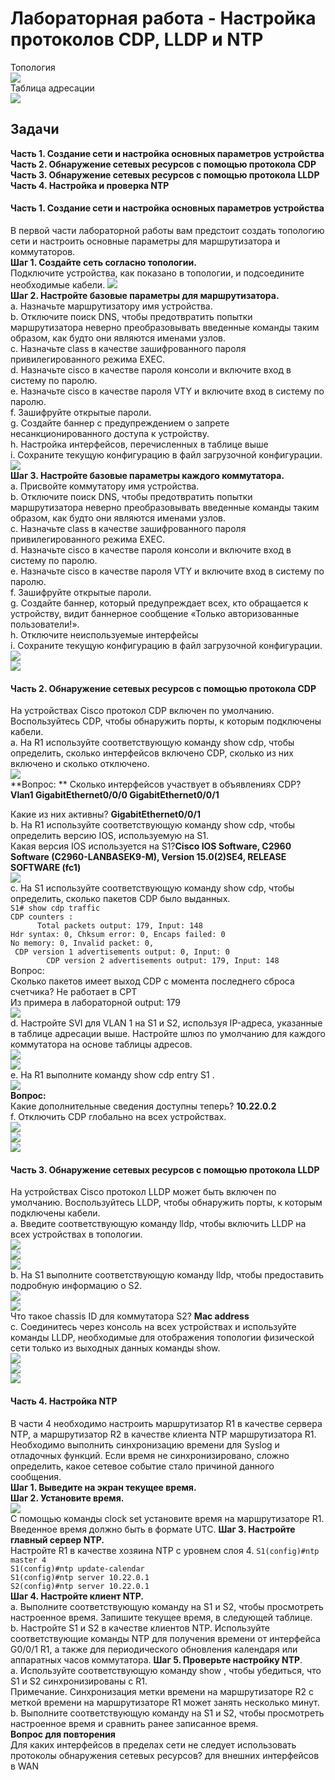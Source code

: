 # Лабораторная работа - Настройка протоколов CDP, LLDP и NTP  
Топология  
![](https://github.com/Mr-Philip/-Otus-Network-Engineer-/blob/main/laboratory%20works/32.%20Network%20design%20and%20management/pics/Topology.PNG)  
Таблица адресации  
![](https://github.com/Mr-Philip/-Otus-Network-Engineer-/blob/main/laboratory%20works/32.%20Network%20design%20and%20management/pics/iptable.PNG)  
## Задачи
**Часть 1. Создание сети и настройка основных параметров устройства**  
**Часть 2. Обнаружение сетевых ресурсов с помощью протокола CDP**  
**Часть 3. Обнаружение сетевых ресурсов с помощью протокола LLDP**  
**Часть 4. Настройка и проверка NTP**  

#### Часть 1. Создание сети и настройка основных параметров устройства
В первой части лабораторной работы вам предстоит создать топологию сети и настроить основные параметры для маршрутизатора и коммутаторов.  
**Шаг 1. Создайте сеть согласно топологии.**  
Подключите устройства, как показано в топологии, и подсоедините необходимые кабели.
![](https://github.com/Mr-Philip/-Otus-Network-Engineer-/blob/main/laboratory%20works/32.%20Network%20design%20and%20management/pics/11.PNG)  
**Шаг 2. Настройте базовые параметры для маршрутизатора.**  
a.	Назначьте маршрутизатору имя устройства.  
b.	Отключите поиск DNS, чтобы предотвратить попытки маршрутизатора неверно преобразовывать введенные команды таким образом, как будто они являются именами узлов.  
c.	Назначьте class в качестве зашифрованного пароля привилегированного режима EXEC.  
d.	Назначьте cisco в качестве пароля консоли и включите вход в систему по паролю.  
e.	Назначьте cisco в качестве пароля VTY и включите вход в систему по паролю.  
f.	Зашифруйте открытые пароли.  
g.	Создайте баннер с предупреждением о запрете несанкционированного доступа к устройству.  
h.	Настройка интерфейсов, перечисленных в таблице выше  
i.	Сохраните текущую конфигурацию в файл загрузочной конфигурации.  
![](https://github.com/Mr-Philip/-Otus-Network-Engineer-/blob/main/laboratory%20works/32.%20Network%20design%20and%20management/pics/12.PNG)  
**Шаг 3. Настройте базовые параметры каждого коммутатора.**  
a.	Присвойте коммутатору имя устройства.  
b.	Отключите поиск DNS, чтобы предотвратить попытки маршрутизатора неверно преобразовывать введенные команды таким образом, как будто они являются именами узлов.  
c.	Назначьте class в качестве зашифрованного пароля привилегированного режима EXEC.  
d.	Назначьте cisco в качестве пароля консоли и включите вход в систему по паролю.  
e.	Назначьте cisco в качестве пароля VTY и включите вход в систему по паролю.  
f.	Зашифруйте открытые пароли.  
g.	Создайте баннер, который предупреждает всех, кто обращается к устройству, видит баннерное сообщение «Только авторизованные пользователи!».  
h.	Отключите неиспользуемые интерфейсы  
i.	Сохраните текущую конфигурацию в файл загрузочной конфигурации.  
![](https://github.com/Mr-Philip/-Otus-Network-Engineer-/blob/main/laboratory%20works/32.%20Network%20design%20and%20management/pics/13S1.PNG)  
![](https://github.com/Mr-Philip/-Otus-Network-Engineer-/blob/main/laboratory%20works/32.%20Network%20design%20and%20management/pics/13S2.PNG)  
#### Часть 2. Обнаружение сетевых ресурсов с помощью протокола CDP  
На устройствах Cisco протокол CDP включен по умолчанию. Воспользуйтесь CDP, чтобы обнаружить порты, к которым подключены кабели.  
a.	На R1 используйте соответствующую команду show cdp, чтобы определить, сколько интерфейсов включено CDP, сколько из них включено и сколько отключено.  
![](https://github.com/Mr-Philip/-Otus-Network-Engineer-/blob/main/laboratory%20works/32.%20Network%20design%20and%20management/pics/2a.PNG)  
**Вопрос:  **
Сколько интерфейсов участвует в объявлениях CDP?  **Vlan1 GigabitEthernet0/0/0 GigabitEthernet0/0/1**  

Какие из них активны? **GigabitEthernet0/0/1**  
b.	На R1 используйте соответствующую команду show cdp, чтобы определить версию IOS, используемую на S1.  
Какая версия IOS используется на  S1?**Cisco IOS Software, C2960 Software (C2960-LANBASEK9-M), Version 15.0(2)SE4, RELEASE SOFTWARE (fc1)**  
![](https://github.com/Mr-Philip/-Otus-Network-Engineer-/blob/main/laboratory%20works/32.%20Network%20design%20and%20management/pics/2b.PNG)  
c.	На S1 используйте соответствующую команду show cdp, чтобы определить, сколько пакетов CDP было выданных.  
`S1# show cdp traffic`  
`CDP counters : `  
 `       Total packets output: 179, Input: 148 `  
        `Hdr syntax: 0, Chksum error: 0, Encaps failed: 0 `  
       ` No memory: 0, Invalid packet: 0, `  
      `  CDP version 1 advertisements output: 0, Input: 0 `  
`        CDP version 2 advertisements output: 179, Input: 148`  
Вопрос:  
Сколько пакетов имеет выход CDP с момента последнего сброса счетчика? Не работает в CPT  
Из примера в лабораторной  output: 179  
![](https://github.com/Mr-Philip/-Otus-Network-Engineer-/blob/main/laboratory%20works/32.%20Network%20design%20and%20management/pics/2c.PNG)  
d.	Настройте SVI для VLAN 1 на S1 и S2, используя IP-адреса, указанные в таблице адресации выше. Настройте шлюз по умолчанию для каждого коммутатора на основе таблицы адресов.  
![](https://github.com/Mr-Philip/-Otus-Network-Engineer-/blob/main/laboratory%20works/32.%20Network%20design%20and%20management/pics/2dS1.PNG)  
![](https://github.com/Mr-Philip/-Otus-Network-Engineer-/blob/main/laboratory%20works/32.%20Network%20design%20and%20management/pics/2dS2.PNG)  
e.	На R1 выполните команду show cdp entry S1 .  
![](https://github.com/Mr-Philip/-Otus-Network-Engineer-/blob/main/laboratory%20works/32.%20Network%20design%20and%20management/pics/2e.PNG)  
**Вопрос:**  
Какие дополнительные сведения доступны теперь? **10.22.0.2**  
f.	Отключить CDP глобально на всех устройствах.  
![](https://github.com/Mr-Philip/-Otus-Network-Engineer-/blob/main/laboratory%20works/32.%20Network%20design%20and%20management/pics/2fR1.PNG)  
![](https://github.com/Mr-Philip/-Otus-Network-Engineer-/blob/main/laboratory%20works/32.%20Network%20design%20and%20management/pics/2fS1.PNG)  
![](https://github.com/Mr-Philip/-Otus-Network-Engineer-/blob/main/laboratory%20works/32.%20Network%20design%20and%20management/pics/2fS2.PNG)  
#### Часть 3. Обнаружение сетевых ресурсов с помощью протокола LLDP  
На устройствах Cisco протокол LLDP может быть включен по умолчанию.   Воспользуйтесь LLDP, чтобы обнаружить порты, к которым подключены кабели.  
a.	Введите соответствующую команду lldp, чтобы включить LLDP на всех устройствах в топологии.  
![](https://github.com/Mr-Philip/-Otus-Network-Engineer-/blob/main/laboratory%20works/32.%20Network%20design%20and%20management/pics/3aR1.PNG)  
![](https://github.com/Mr-Philip/-Otus-Network-Engineer-/blob/main/laboratory%20works/32.%20Network%20design%20and%20management/pics/3aS1.PNG)  
![](https://github.com/Mr-Philip/-Otus-Network-Engineer-/blob/main/laboratory%20works/32.%20Network%20design%20and%20management/pics/3aS2.PNG)  
b.	На S1 выполните соответствующую команду lldp, чтобы предоставить подробную информацию о S2.  
![](https://github.com/Mr-Philip/-Otus-Network-Engineer-/blob/main/laboratory%20works/32.%20Network%20design%20and%20management/pics/3b.PNG)  
![](https://github.com/Mr-Philip/-Otus-Network-Engineer-/blob/main/laboratory%20works/32.%20Network%20design%20and%20management/pics/3bb.PNG)  
Что такое chassis ID  для коммутатора S2? **Mac address**  
c.	Соединитесь через консоль на всех устройствах и используйте команды LLDP, необходимые для отображения топологии физической сети только из выходных данных команды show.  
![](https://github.com/Mr-Philip/-Otus-Network-Engineer-/blob/main/laboratory%20works/32.%20Network%20design%20and%20management/pics/3cR1.PNG)  
![](https://github.com/Mr-Philip/-Otus-Network-Engineer-/blob/main/laboratory%20works/32.%20Network%20design%20and%20management/pics/3cS1.PNG)  
![](https://github.com/Mr-Philip/-Otus-Network-Engineer-/blob/main/laboratory%20works/32.%20Network%20design%20and%20management/pics/3cS2.PNG)  
#### Часть 4. Настройка NTP
В части 4 необходимо настроить маршрутизатор R1 в качестве сервера NTP, а маршрутизатор R2 в качестве клиента NTP маршрутизатора R1. Необходимо выполнить синхронизацию времени для Syslog и отладочных функций. Если время не синхронизировано, сложно определить, какое сетевое событие стало причиной данного сообщения.  
**Шаг 1. Выведите на экран текущее время.**  
![]()  
**Шаг 2. Установите время.**  
![](https://github.com/Mr-Philip/-Otus-Network-Engineer-/blob/main/laboratory%20works/32.%20Network%20design%20and%20management/pics/412.PNG)  
С помощью команды clock set установите время на маршрутизаторе R1. Введенное время должно быть в формате UTC. 
**Шаг 3. Настройте главный сервер NTP.**  
Настройте R1 в качестве хозяина NTP с уровнем слоя 4.
`S1(config)#ntp master 4`  
`S1(config)#ntp update-calendar`  
`S1(config)#ntp server 10.22.0.1 `  
`S2(config)#ntp server 10.22.0.1 `  
**Шаг 4. Настройте клиент NTP.**  
a.	Выполните соответствующую команду на S1 и S2, чтобы просмотреть настроенное время. Запишите текущее время,  в следующей таблице.  
b.	Настройте S1 и S2 в качестве клиентов NTP. Используйте соответствующие команды NTP для получения времени от интерфейса G0/0/1 R1, а также для периодического обновления календаря или аппаратных часов коммутатора.
**Шаг 5. Проверьте настройку NTP**.  
a.	Используйте соответствующую команду show , чтобы убедиться, что S1 и S2 синхронизированы с R1.  
Примечание. Синхронизация метки времени на маршрутизаторе R2 с меткой времени на маршрутизаторе R1 может занять несколько минут.  
b.	Выполните соответствующую команду на S1 и S2, чтобы просмотреть настроенное время и сравнить ранее записанное время.  
![]()  
**Вопрос для повторения**  
Для каких интерфейсов в пределах сети не следует использовать протоколы обнаружения сетевых ресурсов? для внешних интерфейсов в WAN  


